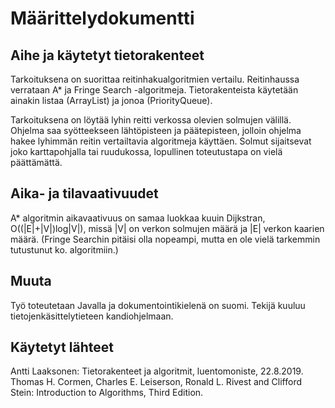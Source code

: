 # Määrittelydokumentti

## Aihe ja käytetyt tietorakenteet
Tarkoituksena on suorittaa reitinhakualgoritmien vertailu. Reitinhaussa 
verrataan A* ja Fringe Search -algoritmeja. Tietorakenteista käytetään 
ainakin listaa (ArrayList) ja jonoa (PriorityQueue).

Tarkoituksena on löytää lyhin reitti verkossa olevien solmujen välillä. 
Ohjelma saa syötteekseen lähtöpisteen ja päätepisteen, jolloin ohjelma hakee lyhimmän reitin vertailtavia algoritmeja käyttäen. Solmut sijaitsevat joko karttapohjalla tai ruudukossa, lopullinen toteutustapa on vielä päättämättä.

## Aika- ja tilavaativuudet
A* algoritmin aikavaativuus on samaa luokkaa kuuin Dijkstran, O((|E|+|V|)log|V|), missä |V| on verkon solmujen määrä ja |E| verkon kaarien määrä. (Fringe Searchin pitäisi olla nopeampi, mutta en ole vielä tarkemmin tutustunut ko. algoritmiin.)

## Muuta
Työ toteutetaan Javalla ja dokumentointikielenä on suomi. Tekijä kuuluu tietojenkäsittelytieteen kandiohjelmaan.

## Käytetyt lähteet
Antti Laaksonen: Tietorakenteet ja algoritmit, luentomoniste, 22.8.2019. Thomas H. Cormen, Charles E. Leiserson, Ronald L. Rivest and Clifford Stein: Introduction to Algorithms, Third Edition.

